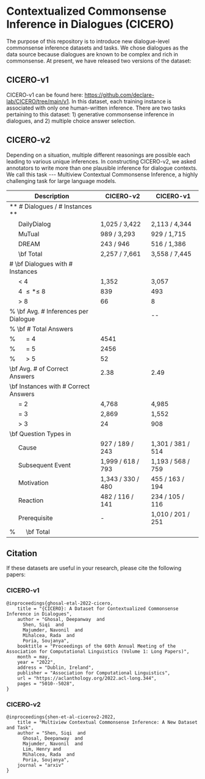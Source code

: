 # Contextualized Commonsense Inference in Dialogues (CICERO)

The purpose of this repository is to introduce new dialogue-level commonsense inference datasets and tasks. We chose dialogues as the data source because dialogues are known to be complex and rich in commonsense. At present, we have released two versions of the dataset:

## CICERO-v1

CICERO-v1 can be found here: https://github.com/declare-lab/CICERO/tree/main/v1.
In this dataset, each training instance is associated with only one human-written inference. There are two tasks pertaining to this dataset: 1) generative commonsense inference in dialogues, and 2) multiple choice answer selection.

## CICERO-v2

Depending on a situation, multiple different reasonings are possible each leading to various unique inferences. In constructing CICERO-v2, we asked annotators to write more than one plausible inference for dialogue contexts. We call this task --- Multiview Contextual Commonsense Inference, a highly challenging task for large language models.

| **Description**                  | CICERO-v2 | CICERO-v1   |
|---------------------------------------|---------------------|-------------------|
| ** \# Dialogues / \# Instances    **   |                     |                   |
| $\quad$ DailyDialog                   | 1,025 / 3,422       | 2,113 / 4,344     |
| $\quad$ MuTual                        | 989 / 3,293         | 929 / 1,715       |
| $\quad$ DREAM                         | 243 / 946           | 516 / 1,386       |
| $\quad$ \bf Total                     | 2,257 / 7,661       | 3,558 / 7,445     |
| \# \bf Dialogues with \# Instances    |                     |                   |
| $\quad$ $<$ 4                         | 1,352               | 3,057             |
| $\quad$ 4 $\leq * \leq$ 8             | 839                 | 493               |
| $\quad$ $>$ 8                         | 66                  | 8                 |
| % \bf Avg. \# Inferences per Dialogue |                     | --                |
| % \bf \# Total Answers                |                     |                   |
| % $\quad$ $=$ 4                       | 4541                |                   |
| % $\quad$ $=$ 5                       | 2456                |                   |
| % $\quad$ $>$ 5                       | 52                  |                   |
| \bf Avg. \# of Correct Answers        | 2.38                | 2.49              |
| \bf Instances with \# Correct Answers |                     |                   |
| $\quad$ $=$ 2                         | 4,768               | 4,985             |
| $\quad$ $=$ 3                         | 2,869               | 1,552             |
| $\quad$ $>$ 3                         | 24                  | 908               |
| \bf Question Types in                 |
| $\quad$ Cause                         | 927 / 189 / 243     | 1,301 / 381 / 514 |
| $\quad$ Subsequent Event              | 1,999 / 618 / 793   | 1,193 / 568 / 759 |
| $\quad$ Motivation                    | 1,343 / 330 / 480   | 455 / 163 / 194   |
| $\quad$ Reaction                      | 482 / 116 / 141     | 234 / 105 / 116   |
| $\quad$ Prerequisite                  | -                   | 1,010 / 201 / 251 |
| % $\quad$ \bf Total                   |                     |                   |

## Citation

If these datasets are useful in your research, please cite the following papers:

### CICERO-v1

```
@inproceedings{ghosal-etal-2022-cicero,
    title = "{CICERO}: A Dataset for Contextualized Commonsense Inference in Dialogues",
    author = "Ghosal, Deepanway  and
      Shen, Siqi  and
      Majumder, Navonil  and
      Mihalcea, Rada  and
      Poria, Soujanya",
    booktitle = "Proceedings of the 60th Annual Meeting of the Association for Computational Linguistics (Volume 1: Long Papers)",
    month = may,
    year = "2022",
    address = "Dublin, Ireland",
    publisher = "Association for Computational Linguistics",
    url = "https://aclanthology.org/2022.acl-long.344",
    pages = "5010--5028",
}
```

### CICERO-v2

```
@inproceedings{shen-et-al-cicerov2-2022,
    title = "Multiview Contextual Commonsense Inference: A New Dataset and Task",
    author = "Shen, Siqi  and 
      Ghosal, Deepanway  and
      Majumder, Navonil  and
      Lim, Henry and
      Mihalcea, Rada  and
      Poria, Soujanya",
    journal = "arxiv"
}
```
